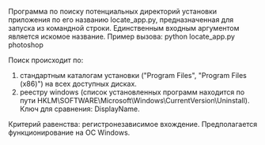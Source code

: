 Программa по поиску потенциальных директорий установки приложения по его названию locate_app.py, предназначенная для запуска из командной строки. Единственным входным аргументом является искомое название.
Пример вызова: python locate_app.py photoshop

Поиск происходит по:
1. стандартным каталогам установки ("Program Files", "Program Files (x86)") на всех доступных дисках.
2. реестру windows (список установленных программ находится по пути HKLM\SOFTWARE\Microsoft\Windows\CurrentVersion\Uninstall). Ключ для сравнения: DisplayName.

Критерий равенства: регистронезависимое вхождение.
Предполагается функционирование на ОС Windows.
